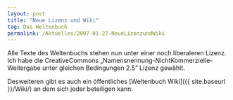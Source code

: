```yaml
---
layout: post
title: "Neue Lizenz und Wiki"
tag: Das Weltenbuch
permalink: /Aktuelles/2007-01-27-NeueLizenzundWiki
---
```


Alle Texte des Weltenbuchs stehen nun unter einer noch liberaleren Lizenz. Ich habe die CreativeCommons &bdquo;Namensnennung-NichtKommerzielle-Weitergabe unter gleichen Bedingungen 2.5&ldquo; Lizenz gewählt.

Desweiteren gibt es auch ein öffentliches [Weltenbuch Wiki]({{ site.baseurl }}/Wiki/) an dem sich jeder beteiligen kann.

